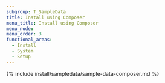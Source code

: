 ```yaml
---
subgroup: T_SampleData
title: Install using Composer
menu_title: Install using Composer
menu_node:
menu_order: 3
functional_areas:
  - Install
  - System
  - Setup
---
```


{% include install/sampledata/sample-data-composer.md %}
